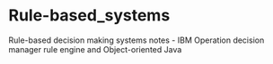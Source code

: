 # Rule-based_systems
Rule-based decision making systems notes - IBM Operation decision manager rule engine and Object-oriented Java
